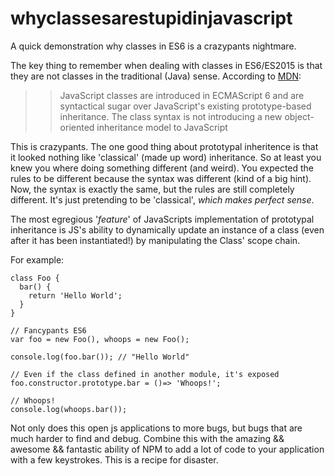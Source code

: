 # whyclassesarestupidinjavascript

A quick demonstration why classes in ES6 is a crazypants nightmare.

The key thing to remember when dealing with classes in ES6/ES2015 is that they are 
not classes in the traditional (Java) sense. According to [MDN](https://developer.mozilla.org/en-US/docs/Web/JavaScript/Reference/Classes):

>>JavaScript classes are introduced in ECMAScript 6 
and are syntactical sugar over JavaScript's existing 
prototype-based inheritance. The class syntax is not 
introducing a new object-oriented inheritance model 
to JavaScript



This is crazypants. The one good thing about prototypal inheritence is that it
looked nothing like 'classical' (made up word) inheritance. So at least
you knew you where doing something different (and weird). You expected the rules
to be different because the syntax was different (kind of a big hint). Now,
the syntax is exactly the same, but the rules are still completely different. It's just pretending to be 'classical', *which makes perfect sense*.

The most egregious '*feature*' of JavaScripts implementation of prototypal inheritance is JS's ability to dynamically update an instance of a class (even after it has been instantiated!) by manipulating the Class' scope chain.

For example:

````
class Foo {
  bar() {
    return 'Hello World';
  }
}

// Fancypants ES6
var foo = new Foo(), whoops = new Foo();

console.log(foo.bar()); // "Hello World"

// Even if the class defined in another module, it's exposed
foo.constructor.prototype.bar = ()=> 'Whoops!';

// Whoops!
console.log(whoops.bar());
````

Not only does this open js applications to more bugs, but bugs that are much harder to find and debug. Combine this with the amazing && awesome && fantastic ability of NPM to add a lot of code to your application with a few keystrokes. This is a recipe for disaster.
